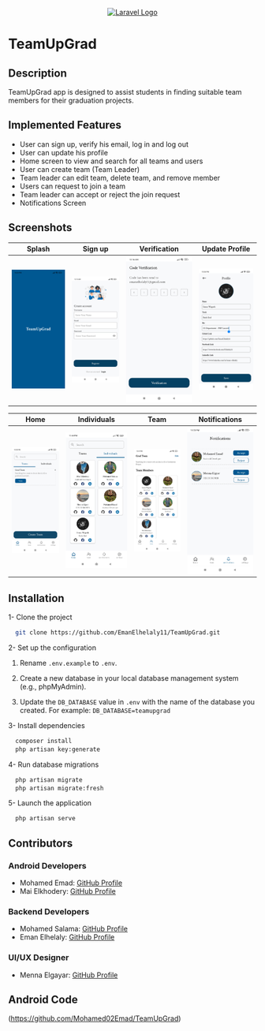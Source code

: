 <p align="center"><a href="https://laravel.com" target="_blank"><img src="https://raw.githubusercontent.com/laravel/art/master/logo-lockup/5%20SVG/2%20CMYK/1%20Full%20Color/laravel-logolockup-cmyk-red.svg" width="400" alt="Laravel Logo"></a></p>


# TeamUpGrad


## Description
TeamUpGrad app is designed to assist students in finding suitable team members for their graduation projects.
               
## Implemented Features
- User can sign up, verify his email, log in and log out
- User can update his profile
- Home screen to view and search for all teams and users 
- User can create team (Team Leader)
- Team leader can edit team, delete team, and remove member
- Users can request to join a team
- Team leader can accept or reject the join request
- Notifications Screen


## Screenshots

|      Splash     |       Sign up         |   Verification      | Update Profile
|:--------------------------:|:--------------------------:|:--------------------------:|:--------------------------:|
| <img src="public/Screenshots/Splash.jpg" width="300" /> | <img src="public/Screenshots/Register.jpg" width="300" /> | <img src="public/Screenshots/Email-Verification.jpg" width="300" /> |  <img src="public/Screenshots/Edit-profile.jpg" width="300" /> |

|            Home            |     Individuals   |   Team        | Notifications |
|:--------------------------:|:--------------------------:|:----------------:|:--------------------------:|
| <img src="public/Screenshots/Home.jpg" width="300" /> | <img src="public/Screenshots/Individuals.jpg" width="300" /> | <img src="public/Screenshots/Team.jpg" width="300" /> |  <img src="public/Screenshots/Notification.jpg" width="300" /> |


## Installation

1- Clone the project

```bash
  git clone https://github.com/EmanElhelaly11/TeamUpGrad.git
```

2- Set up the configuration

1. Rename `.env.example` to `.env`.

2. Create a new database in your local database management system (e.g., phpMyAdmin).

3. Update the `DB_DATABASE` value in `.env` with the name of the database you created. For example: `DB_DATABASE=teamupgrad`


3- Install dependencies

```bash
  composer install
  php artisan key:generate
```
4- Run database migrations

```bash
  php artisan migrate 
  php artisan migrate:fresh
```

5- Launch the application

```bash
  php artisan serve 
```

## Contributors

### Android Developers
- Mohamed Emad: [GitHub Profile](https://github.com/Mohamed02Emad)
- Mai Elkhodery: [GitHub Profile](https://github.com/maielkhodery)

### Backend Developers
- Mohamed Salama: [GitHub Profile](https://github.com/MohamadSalamaMouse)
- Eman Elhelaly: [GitHub Profile](https://github.com/EmanElhelaly11)

### UI/UX Designer
- Menna Elgayar: [GitHub Profile](https://github.com/MennaElgyar)

## Android Code
(https://github.com/Mohamed02Emad/TeamUpGrad)

